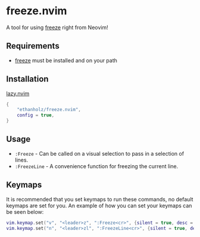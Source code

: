 # freeze.nvim
A tool for using [freeze](https://github.com/charmbracelet/freeze) right from Neovim!

## Requirements
- [freeze](https://github.com/charmbracelet/freeze) must be installed and on your path

## Installation
[lazy.nvim](https://github.com/folke/lazy.nvim)
```lua
{
    "ethanholz/freeze.nvim",
    config = true,
}
```

## Usage
- `:Freeze` - Can be called on a visual selection to pass in a selection of lines.
- `:FreezeLine` - A convenience function for freezing the current line.

## Keymaps
It is recommended that you set keymaps to run these commands, no default keymaps are set for you. 
An example of how you can set your keymaps can be seen below:
```lua
vim.keymap.set("v", "<leader>z", ":Freeze<cr>", {silent = true, desc = "Freeze selection"})
vim.keymap.set("n", "<leader>zl", ":FreezeLine<cr>", {silent = true, desc = "Freeze current line"})
```
